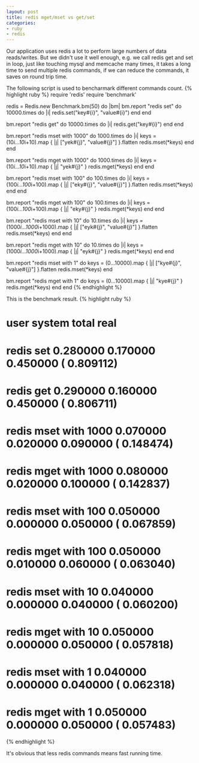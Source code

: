 ```yaml
---
layout: post
title: redis mget/mset vs get/set
categories:
- ruby
- redis
---
```

Our application uses redis a lot to perform large numbers of data
reads/writes. But we didn't use it well enough, e.g. we call redis get
and set in loop, just like touching mysql and memcache many times, it
takes a long time to send multiple redis commands, if we can reduce the
commands, it saves on round trip time.

The following script is used to bencharmark different commands count.
{% highlight ruby %}
require 'redis'
require 'benchmark'

redis = Redis.new
Benchmark.bm(50) do |bm|
  bm.report "redis set" do
    10000.times do |i|
      redis.set("key#{i}", "value#{i}")
    end
  end

  bm.report "redis get" do
    10000.times do |i|
      redis.get("key#{i}")
    end
  end

  bm.report "redis mset with 1000" do
    1000.times do |i|
      keys = (10*i...10*i+10).map { |j| ["yek#{j}", "value#{j}"] }.flatten
      redis.mset(*keys)
    end
  end

  bm.report "redis mget with 1000" do
    1000.times do |i|
      keys = (10*i...10*i+10).map { |j| "yek#{j}" }
      redis.mget(*keys)
    end
  end

  bm.report "redis mset with 100" do
    100.times do |i|
      keys = (100*i...100*i+100).map { |j| ["eky#{j}", "value#{j}"] }.flatten
      redis.mset(*keys)
    end
  end

  bm.report "redis mget with 100" do
    100.times do |i|
      keys = (100*i...100*i+100).map { |j| "eky#{j}" }
      redis.mget(*keys)
    end
  end

  bm.report "redis mset with 10" do
    10.times do |i|
      keys = (1000*i...1000*i+1000).map { |j| ["eyk#{j}", "value#{j}"] }.flatten
      redis.mset(*keys)
    end
  end

  bm.report "redis mget with 10" do
    10.times do |i|
      keys = (1000*i...1000*i+1000).map { |j| "eyk#{j}" }
      redis.mget(*keys)
    end
  end

  bm.report "redis mset with 1" do
    keys = (0...10000).map { |j| ["kye#{j}", "value#{j}"] }.flatten
    redis.mset(*keys)
  end

  bm.report "redis mget with 1" do
    keys = (0...10000).map { |j| "kye#{j}" }
    redis.mget(*keys)
  end
end
{% endhighlight %}

This is the benchmark result.
{% highlight ruby %}
#                             user   system      total        real
#  redis set              0.280000   0.170000   0.450000 (  0.809112)
#  redis get              0.290000   0.160000   0.450000 (  0.806711)
#  redis mset with 1000   0.070000   0.020000   0.090000 (  0.148474)
#  redis mget with 1000   0.080000   0.020000   0.100000 (  0.142837)
#  redis mset with 100    0.050000   0.000000   0.050000 (  0.067859)
#  redis mget with 100    0.050000   0.010000   0.060000 (  0.063040)
#  redis mset with 10     0.040000   0.000000   0.040000 (  0.060200)
#  redis mget with 10     0.050000   0.000000   0.050000 (  0.057818)
#  redis mset with 1      0.040000   0.000000   0.040000 (  0.062318)
#  redis mget with 1      0.050000   0.000000   0.050000 (  0.057483)
{% endhighlight %}

It's obvious that less redis commands means fast running time.
